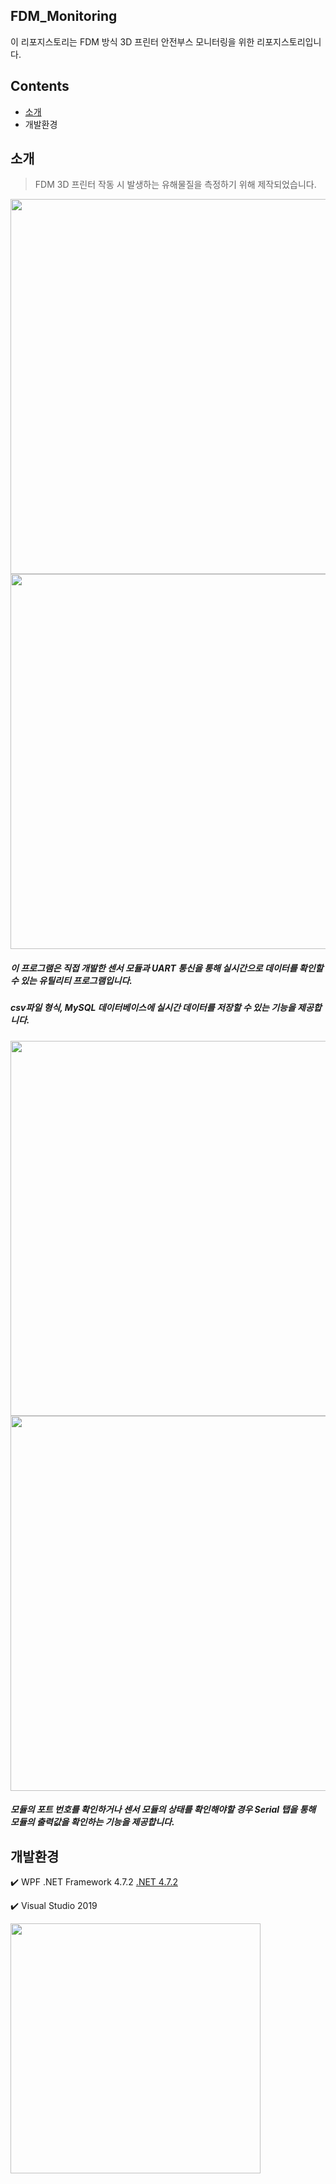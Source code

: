 ## FDM_Monitoring
이 리포지스토리는 FDM 방식 3D 프린터 안전부스 모니터링을 위한 리포지스토리입니다.

## Contents
- [소개](https://github.com/37inm/FDM_Monitoring/tree/master#%EC%86%8C%EA%B0%9C)
- 개발환경

## 소개
> FDM 3D 프린터 작동 시 발생하는 유해물질을 측정하기 위해 제작되었습니다.
<img src="https://github.com/37inm/FDM_Monitoring/assets/131761210/c4622f57-f969-4979-8d9d-bedff5740844" width="600"/>
<img src="https://github.com/37inm/FDM_Monitoring/assets/131761210/5f6aa298-bbfb-43f5-ba3e-ed85b81f0410" width="600"/>

##### 이 프로그램은 직접 개발한 센서 모듈과 UART 통신을 통해 실시간으로 데이터를 확인할 수 있는 유틸리티 프로그램입니다.
##### csv파일 형식, MySQL 데이터베이스에 실시간 데이터를 저장할 수 있는 기능을 제공합니다.


<img src="https://github.com/37inm/FDM_Monitoring/assets/131761210/3bb9009c-120e-4030-9114-103dd87d14af" width="600"/>
<img src="https://github.com/37inm/FDM_Monitoring/assets/131761210/22ed7054-bbc2-4603-82b0-fa1efa5f0747" width="600"/>

##### 모듈의 포트 번호를 확인하거나 센서 모듈의 상태를 확인해야할 경우 Serial 탭을 통해 모듈의 출력값을 확인하는 기능을 제공합니다.

## 개발환경
:heavy_check_mark: WPF .NET Framework 4.7.2 [.NET 4.7.2](https://dotnet.microsoft.com/ko-kr/download/dotnet-framework/net472)

:heavy_check_mark: Visual Studio 2019

<img src="https://github.com/37inm/GrblController/assets/131761210/673f9ef5-07f9-48ee-aaf2-7e659e2c8af7" width="400"/>
